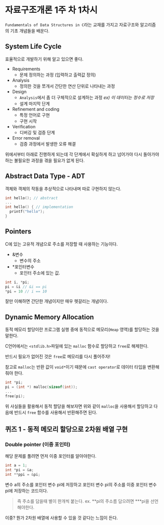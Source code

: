 # 자료구조개론 1주 차 1차시

`Fundamentals of Data Structures in C`라는 교재를 가지고 자료구조와 알고리즘의 기초 개념들을 배운다.

## System Life Cycle

효율적으로 개발하기 위해 알고 있으면 좋다.

- Requirements
  - 문제 정의하는 과정 (입력하고 출력값 정의)
- Analysis
  - 정의한 것을 쪼개서 간단한 연산 단위로 나타내는 과정
- Design
  - `Analysis`에서 좀 더 구체적으로 설계하는 과정 *ex) 이 데이터는 정수로 저장*
  - 설계 마지막 단계
- Refinement and coding
  - 특정 언어로 구현
  - 구현 시작
- Verification
  - 디버깅 및 검증 단계
- Error removal
  - 검증 과정에서 발생한 오류 해결

위에서부터 아래로 진행하게 되는데 각 단계에서 확실하게 하고 넘어가야 다시 돌아가야 하는 불필요한 과정을 겪을 필요가 없게 된다.

## Abstract Data Type - ADT

객체와 객체의 작동을 추상적으로 나타내며 따로 구현하지 않는다.

``` c
int hello(); // abstract
...
int hello() { // implementation
  printf("hello");
}
```

## Pointers

C에 있는 고유적 개념으로 주소를 저장할 때 사용하는 기능이다.

- &변수
  - 변수의 주소
- *포인터변수
  - 포인터 주소에 있는 값.

``` c
int i, *pi;
pi = &i // &i == pi
*pi = 10 // i == 10
```

잘만 이해하면 간단한 개념이지만 매우 헷갈리는 개념이다.

## Dynamic Memory Allocation

동적 메모리 할당이란 프로그램 실행 중에 동적으로 메모리(`Heap` 영역)를 할당하는 것을 말한다.

C언어에서는 `<stdlib.h>`파일에 있는 `malloc` 함수로 할당하고 `free`로 해제한다.

반드시 필요가 없어진 것은 `free`로 메모리를 다시 풀어주자!

참고로 `malloc`는 반환 값이 `void*`이기 때문에 `cast operator`로 데이터 타입을 변환해줘야 한다.

```c
int *pi;
pi = (int *) malloc(sizeof(int));
...
free(pi);
```

위 사실들을 활용해서 동적 할당을 해보자면 위와 같이 `malloc`을 사용해서 할당하고 다음에 반드시 `free` 함수를 사용해서 반환해주면 된다.

## 퀴즈 1 - 동적 메모리 할당으로 2차원 배열 구현

### Double pointer (이중 포인터)

해당 문제를 풀려면 먼저 이중 포인터를 알아야한다.

``` c
int a = 1;
int *pi = &a;
int **ppi = &pi;
```

변수 a의 주소를 포인터 변수 pi에 저장하고 포인터 변수 pi의 주소를 이중 포인터 변수 pi에 저장하는 코드이다.

> 즉 주소를 담을때 별이 한개씩 붙는다.
> ex. **pi의 주소름 담으려면 ***pi을 선언해야한다.

이중? 뭔가 2차원 배열에 사용할 수 있을 것 같다는 느낌이 든다.
